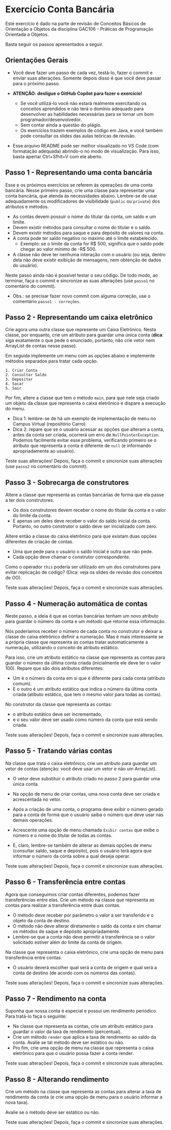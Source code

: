 # Exercício Conta Bancária

Este exercício é dado na parte de revisão de Conceitos Básicos de Orientação a Objetos da disciplina GAC106 - Práticas de Programação Orientada a Objetos.

Basta seguir os passos apresentados a seguir.

## Orientações Gerais

- Você deve fazer um passo de cada vez, testá-lo, fazer o commit e enviar suas alterações.
Somente depois disso é que você deve passar para o próximo passo.

- **ATENÇÃO**: **desligue o GitHub Copilot para fazer o exercício!**
  - Se você utilizá-lo você não estará realmente exercitando os conceitos aprendidos e
    não terá o domínio adequado para desenvolver as habilidades necessárias para se tornar
	um bom programador/desenvolvedor.
  - Sem contar ainda a questão do plágio.
  - Os exercícios trazem exemplos de código em Java, e você também pode consultar os
    slides das aulas teóricas de revisão.

- Esse arquivo README pode ser melhor visualizado no VS Code (com formatação adequada) 
  abrindo-o no modo de visualização. Para isso, basta apertar Ctrl+Sfhit+V com ele aberto.

## Passo 1 - Representando uma conta bancária

Esse e os próximos exercícios se referem às operações de uma conta bancária.
Nesse primeiro passo, crie uma classe para representar uma conta bancária, que atenda às necessidades abaixo.
Lembre-se de usar adequadamente os modificadores de visibilidade (`public` ou `private`) dos atributos e métodos.

- As contas devem possuir o nome do titular da conta, um saldo e um limite.
- Devem existir métodos para consultar o nome do titular e o saldo.
- Devem existir métodos para saque e para depósito de valores na conta.
- A conta pode ter saldo negativo no máximo até o limite estabelecido.
  - Exemplo: se o limite da conta for R$ 500, significa que o saldo pode chegar ao valor mínimo de -R$ 500.
- A classe não deve ter nenhuma interação com o usuário (ou seja, dentro dela não deve existir exibição de mensagens, nem obtenção de dados do usuário).

Neste passo ainda não é possível testar o seu código.
De todo modo, ao terminar, faça o commit e sincronize as suas alterações (use `passo1` no comentário do commit).

- Obs.: se precisar fazer novo commit com alguma correção, use o comentário `passo1 - correções`.

## Passo 2 - Representando um caixa eletrônico

Crie agora uma outra classe que represente um Caixa Eletrônico.
Nesta classe, por enquanto, crie um atributo para guardar uma única conta
(**dica**: siga exatamente o que pede o enunciado, portanto, não crie vetor nem ArrayList de contas nesse passo).

Em seguida implemente um menu com as opções abaixo e implemente métodos separados para tratar cada opção.

```
1. Criar Conta
2. Consultar Saldo
3. Depositar
4. Sacar
5. Sair
```

Por fim, altere a classe que tem o método `main`, para que nele seja criado um objeto da classe que representa o caixa eletrônico e dispare a execução do menu.

- Dica 1: lembre-se de há um exemplo de implementação de menu no Campus Virtual (repositório Carro).
- Dica 2: repare que se o usuário acessar as opções que alteram a conta, antes da conta ser criada, ocorrerá um erro de `NullPointerException`. Podemos facilmente evitar esse problema, verificando primeiro se o atributo que representa a conta é diferente de `null` (e informando apropriadamente ao usuário).

Teste suas alterações!
Depois, faça o commit e sincronize suas alterações (use `passo2` no comentário do commit).

## Passo 3 - Sobrecarga de construtores

Altere a classe que representa as contas bancárias de forma que ela passe a ter dois construtores.

- Os dois construtores devem receber o nome do titular da conta e o valor do limite da conta.
- E apenas um deles deve receber o valor do saldo inicial da conta. Portanto, no outro construtor o saldo deve ser inicializado com zero.

Altere então a classe do caixa eletrônico para que existam duas opções diferentes de criação de contas.

- Uma que pede para o usuário o saldo inicial e outra que não pede.
- Cada opção deve chamar o construtor correspondente.

Como o operador `this` poderia ser utilizado em um dos construtores para evitar replicação de código? (Dica: veja os slides de revisão dos conceitos de OO).

Teste suas alterações!
Depois, faça o commit e sincronize suas alterações.

## Passo 4 - Numeração automática de contas

Neste passo, a ideia é que as contas bancárias tenham um novo atributo para guardar o número da conta e um método que retorne essa informação.

Nós poderíamos receber o número de cada conta no construtor e deixar a classe do caixa eletrônico definir a numeração.
Mas é mais interessante se a própria classe que representa as contas tratar automaticamente a numeração, utilizando o conceito de atributo estático.

Para isso, crie um atributo estático na classe que representa as contas para guardar o número da última conta criada (inicialmente ele deve ter o valor 100).
Repare que são dois atributos diferentes:

- Um é o número da conta em si que é diferente para cada conta (atributo comum).
- E o outro é um atributo estático que indica o número da última conta criada (atibuto estático, que tem o mesmo valor para todas as contas).

No construtor da classe que representa as contas:
- o atributo estático deve ser incrementado, 
- e o seu valor deve ser usado como número da conta que está sendo criada.

Teste suas alterações!
Depois, faça o commit e sincronize suas alterações.

## Passo 5 - Tratando várias contas

Na classe que trata o caixa eletrônico, crie um atributo para guardar um vetor de contas (atenção: você deve usar um vetor e não um ArrayList).
- O vetor deve substituir o atributo criado no passo 2 para guardar uma única conta.

- Na opção de menu de criar contas, uma nova conta deve ser criada e acrescentada no vetor.
- Após a criação de uma conta, o programa deve exibir o número gerado para a conta de forma que o usuário saiba o número que deve usar nas demais operações.
- Acrescente uma opção de menu chamada `Exibir contas` que exibe o número e o nome do titular de todas as contas.
- E, claro, lembre-se também de alterar as demais opções de menu (consultar saldo, saque e depósito), pois o usuário terá agora que informar o número da conta sobre a qual deseja operar.

Teste suas alterações!
Depois, faça o commit e sincronize suas alterações.

## Passo 6 - Transferência entre contas

Agora que conseguimos criar contas diferentes, podemos fazer transferências entre elas.
Crie um método na classe que representa as contas para realizar a transferência entre duas contas.

- O método deve receber por parâmetro o valor a ser transferido e o objeto da conta de destino.
- O método não deve alterar diretamente o saldo da conta e sim chamar os métodos de saque e depósito apropriadamente.
- Lembre-se que a conta não deve permitir a transferência se o valor solicitado estiver além do limite da conta de origem.

Na classe que representa o caixa eletrônico, crie uma opção de menu para transferência entre contas.

- O usuário deverá escolher qual será a conta de origem e qual será a conta de destino (de acordo com os números das contas).

Teste suas alterações!
Depois, faça o commit e sincronize suas alterações.

## Passo 7 - Rendimento na conta

Suponha que nossa conta é especial e possui um rendimento periódico.
Para tratá-lo faça o seguinte:

- Na classe que representa as contas, crie um atributo estático para guardar o valor da taxa de rendimento (percentual).
- Crie um método `render` que aplica a taxa de rendimento ao saldo da conta. Avalie se tal método deve ser estático ou não.
- Pro fim, crie uma opção de menu na classe que representa o caixa eletrônico para que o usuário possa fazer a conta render.

Teste suas alterações!
Depois, faça o commit e sincronize suas alterações.

## Passo 8 - Alterando rendimento

Crie um método na classe que representa as contas para alterar a taxa de rendimento da conta (e crie uma opção de menu para o usuário informar a nova taxa).

Avalie se o método deve ser estático ou não.

Teste suas alterações!
Depois, faça o commit e sincronize suas alterações.